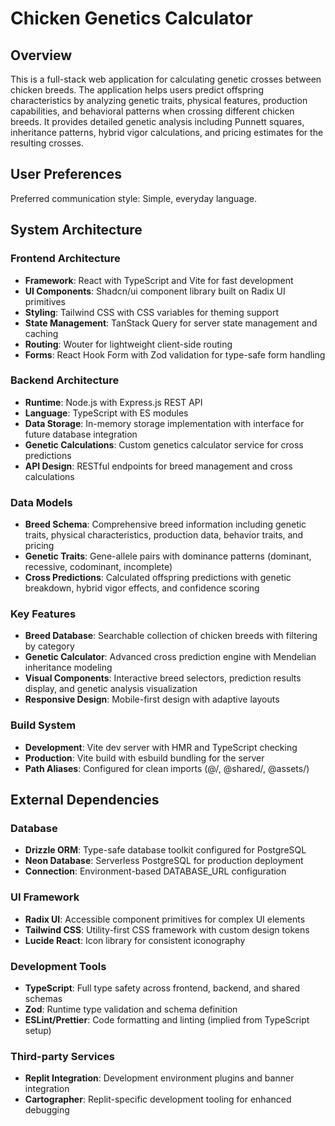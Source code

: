 # Chicken Genetics Calculator

## Overview

This is a full-stack web application for calculating genetic crosses between chicken breeds. The application helps users predict offspring characteristics by analyzing genetic traits, physical features, production capabilities, and behavioral patterns when crossing different chicken breeds. It provides detailed genetic analysis including Punnett squares, inheritance patterns, hybrid vigor calculations, and pricing estimates for the resulting crosses.

## User Preferences

Preferred communication style: Simple, everyday language.

## System Architecture

### Frontend Architecture
- **Framework**: React with TypeScript and Vite for fast development
- **UI Components**: Shadcn/ui component library built on Radix UI primitives
- **Styling**: Tailwind CSS with CSS variables for theming support
- **State Management**: TanStack Query for server state management and caching
- **Routing**: Wouter for lightweight client-side routing
- **Forms**: React Hook Form with Zod validation for type-safe form handling

### Backend Architecture
- **Runtime**: Node.js with Express.js REST API
- **Language**: TypeScript with ES modules
- **Data Storage**: In-memory storage implementation with interface for future database integration
- **Genetic Calculations**: Custom genetics calculator service for cross predictions
- **API Design**: RESTful endpoints for breed management and cross calculations

### Data Models
- **Breed Schema**: Comprehensive breed information including genetic traits, physical characteristics, production data, behavior traits, and pricing
- **Genetic Traits**: Gene-allele pairs with dominance patterns (dominant, recessive, codominant, incomplete)
- **Cross Predictions**: Calculated offspring predictions with genetic breakdown, hybrid vigor effects, and confidence scoring

### Key Features
- **Breed Database**: Searchable collection of chicken breeds with filtering by category
- **Genetic Calculator**: Advanced cross prediction engine with Mendelian inheritance modeling
- **Visual Components**: Interactive breed selectors, prediction results display, and genetic analysis visualization
- **Responsive Design**: Mobile-first design with adaptive layouts

### Build System
- **Development**: Vite dev server with HMR and TypeScript checking
- **Production**: Vite build with esbuild bundling for the server
- **Path Aliases**: Configured for clean imports (@/, @shared/, @assets/)

## External Dependencies

### Database
- **Drizzle ORM**: Type-safe database toolkit configured for PostgreSQL
- **Neon Database**: Serverless PostgreSQL for production deployment
- **Connection**: Environment-based DATABASE_URL configuration

### UI Framework
- **Radix UI**: Accessible component primitives for complex UI elements
- **Tailwind CSS**: Utility-first CSS framework with custom design tokens
- **Lucide React**: Icon library for consistent iconography

### Development Tools
- **TypeScript**: Full type safety across frontend, backend, and shared schemas
- **Zod**: Runtime type validation and schema definition
- **ESLint/Prettier**: Code formatting and linting (implied from TypeScript setup)

### Third-party Services
- **Replit Integration**: Development environment plugins and banner integration
- **Cartographer**: Replit-specific development tooling for enhanced debugging